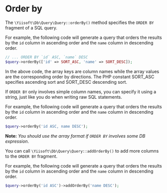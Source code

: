 # Order by

The `\Yiisoft\Db\Query\Query::orderBy()` method specifies the `ORDER BY` fragment of a SQL query.

For example, the following code will generate a query that orders the results by the `id` column in ascending order and the `name` column in descending order.

```php
// ... ORDER BY `id` ASC, `name` DESC
$query->orderBy(['id' => SORT_ASC, 'name' => SORT_DESC]);
```

In the above code, the array keys are column names while the array values are the corresponding order by directions. The PHP constant SORT_ASC specifies ascending sort and SORT_DESC descending sort.

If `ORDER BY` only involves simple column names, you can specify it using a string, just like you do when writing raw SQL statements. 

For example, the following code will generate a query that orders the results by the `id` column in ascending order and the `name` column in descending order.

```php
$query->orderBy('id ASC, name DESC');
```

**Note:** *You should use the array format if `ORDER BY` involves some DB expression*.

You can call `\Yiisoft\Db\Query\Query::addOrderBy()` to add more columns to the `ORDER BY` fragment.

For example, the following code will generate a query that orders the results by the `id` column in ascending order and the `name` column in descending order.

```php
$query->orderBy('id ASC')->addOrderBy('name DESC');
```
